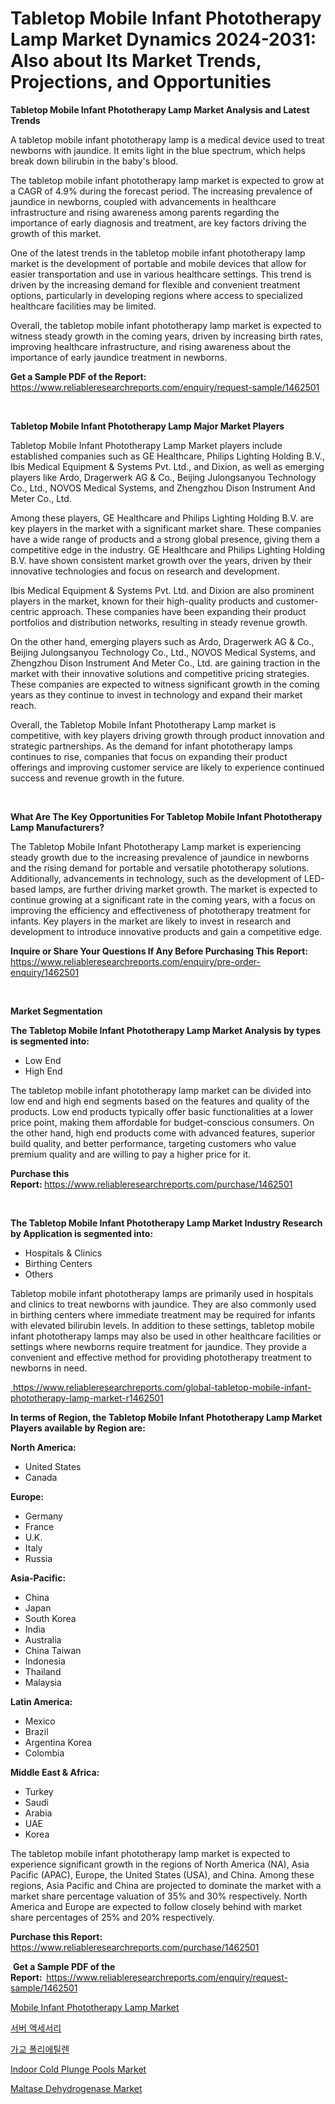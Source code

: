 <p><h1>Tabletop Mobile Infant Phototherapy Lamp Market Dynamics 2024-2031: Also about Its Market Trends, Projections, and Opportunities</h1></p><p><strong>Tabletop Mobile Infant Phototherapy Lamp Market Analysis and Latest Trends</strong></p>
<p><p>A tabletop mobile infant phototherapy lamp is a medical device used to treat newborns with jaundice. It emits light in the blue spectrum, which helps break down bilirubin in the baby's blood.</p><p>The tabletop mobile infant phototherapy lamp market is expected to grow at a CAGR of 4.9% during the forecast period. The increasing prevalence of jaundice in newborns, coupled with advancements in healthcare infrastructure and rising awareness among parents regarding the importance of early diagnosis and treatment, are key factors driving the growth of this market.</p><p>One of the latest trends in the tabletop mobile infant phototherapy lamp market is the development of portable and mobile devices that allow for easier transportation and use in various healthcare settings. This trend is driven by the increasing demand for flexible and convenient treatment options, particularly in developing regions where access to specialized healthcare facilities may be limited.</p><p>Overall, the tabletop mobile infant phototherapy lamp market is expected to witness steady growth in the coming years, driven by increasing birth rates, improving healthcare infrastructure, and rising awareness about the importance of early jaundice treatment in newborns.</p></p>
<p><strong>Get a Sample PDF of the Report:&nbsp;</strong> <a href="https://www.reliableresearchreports.com/enquiry/request-sample/1462501">https://www.reliableresearchreports.com/enquiry/request-sample/1462501</a></p>
<p>&nbsp;</p>
<p><strong>Tabletop Mobile Infant Phototherapy Lamp Major Market Players</strong></p>
<p><p>Tabletop Mobile Infant Phototherapy Lamp Market players include established companies such as GE Healthcare, Philips Lighting Holding B.V., Ibis Medical Equipment & Systems Pvt. Ltd., and Dixion, as well as emerging players like Ardo, Dragerwerk AG & Co., Beijing Julongsanyou Technology Co., Ltd., NOVOS Medical Systems, and Zhengzhou Dison Instrument And Meter Co., Ltd.</p><p>Among these players, GE Healthcare and Philips Lighting Holding B.V. are key players in the market with a significant market share. These companies have a wide range of products and a strong global presence, giving them a competitive edge in the industry. GE Healthcare and Philips Lighting Holding B.V. have shown consistent market growth over the years, driven by their innovative technologies and focus on research and development.</p><p>Ibis Medical Equipment & Systems Pvt. Ltd. and Dixion are also prominent players in the market, known for their high-quality products and customer-centric approach. These companies have been expanding their product portfolios and distribution networks, resulting in steady revenue growth.</p><p>On the other hand, emerging players such as Ardo, Dragerwerk AG & Co., Beijing Julongsanyou Technology Co., Ltd., NOVOS Medical Systems, and Zhengzhou Dison Instrument And Meter Co., Ltd. are gaining traction in the market with their innovative solutions and competitive pricing strategies. These companies are expected to witness significant growth in the coming years as they continue to invest in technology and expand their market reach.</p><p>Overall, the Tabletop Mobile Infant Phototherapy Lamp market is competitive, with key players driving growth through product innovation and strategic partnerships. As the demand for infant phototherapy lamps continues to rise, companies that focus on expanding their product offerings and improving customer service are likely to experience continued success and revenue growth in the future.</p></p>
<p>&nbsp;</p>
<p><strong>What Are The Key Opportunities For Tabletop Mobile Infant Phototherapy Lamp Manufacturers?</strong></p>
<p><p>The Tabletop Mobile Infant Phototherapy Lamp market is experiencing steady growth due to the increasing prevalence of jaundice in newborns and the rising demand for portable and versatile phototherapy solutions. Additionally, advancements in technology, such as the development of LED-based lamps, are further driving market growth. The market is expected to continue growing at a significant rate in the coming years, with a focus on improving the efficiency and effectiveness of phototherapy treatment for infants. Key players in the market are likely to invest in research and development to introduce innovative products and gain a competitive edge.</p></p>
<p><strong>Inquire or Share Your Questions If Any Before Purchasing This Report:</strong> <a href="https://www.reliableresearchreports.com/enquiry/pre-order-enquiry/1462501">https://www.reliableresearchreports.com/enquiry/pre-order-enquiry/1462501</a></p>
<p>&nbsp;</p>
<p><strong>Market Segmentation</strong></p>
<p><strong>The Tabletop Mobile Infant Phototherapy Lamp Market Analysis by types is segmented into:</strong></p>
<p><ul><li>Low End</li><li>High End</li></ul></p>
<p><p>The tabletop mobile infant phototherapy lamp market can be divided into low end and high end segments based on the features and quality of the products. Low end products typically offer basic functionalities at a lower price point, making them affordable for budget-conscious consumers. On the other hand, high end products come with advanced features, superior build quality, and better performance, targeting customers who value premium quality and are willing to pay a higher price for it.</p></p>
<p><strong>Purchase this Report:&nbsp;</strong><a href="https://www.reliableresearchreports.com/purchase/1462501">https://www.reliableresearchreports.com/purchase/1462501</a></p>
<p>&nbsp;</p>
<p><strong>The Tabletop Mobile Infant Phototherapy Lamp Market Industry Research by Application is segmented into:</strong></p>
<p><ul><li>Hospitals & Clinics</li><li>Birthing Centers</li><li>Others</li></ul></p>
<p><p>Tabletop mobile infant phototherapy lamps are primarily used in hospitals and clinics to treat newborns with jaundice. They are also commonly used in birthing centers where immediate treatment may be required for infants with elevated bilirubin levels. In addition to these settings, tabletop mobile infant phototherapy lamps may also be used in other healthcare facilities or settings where newborns require treatment for jaundice. They provide a convenient and effective method for providing phototherapy treatment to newborns in need.</p></p>
<p><a href="https://www.reliableresearchreports.com/global-tabletop-mobile-infant-phototherapy-lamp-market-r1462501">&nbsp;https://www.reliableresearchreports.com/global-tabletop-mobile-infant-phototherapy-lamp-market-r1462501</a></p>
<p><strong>In terms of Region, the Tabletop Mobile Infant Phototherapy Lamp Market Players available by Region are:</strong></p>
<p>
    <p> <strong> North America: </strong>
        <ul>
            <li>United States</li>
            <li>Canada</li>
        </ul>
        </p> 
    <p> <strong> Europe: </strong>
        <ul>
            <li>Germany</li>
            <li>France</li>
            <li>U.K.</li>
            <li>Italy</li>
            <li>Russia</li>
        </ul>
        </p> 
    <p> <strong> Asia-Pacific: </strong>
        <ul>
            <li>China</li>
            <li>Japan</li>
            <li>South Korea</li>
            <li>India</li>
            <li>Australia</li>
            <li>China Taiwan</li>
            <li>Indonesia</li>
            <li>Thailand</li>
            <li>Malaysia</li>
        </ul>
        </p> 
    <p> <strong> Latin America: </strong>
        <ul>
            <li>Mexico</li>
            <li>Brazil</li>
            <li>Argentina Korea</li>
            <li>Colombia</li>
        </ul>
        </p> 
    <p> <strong> Middle East & Africa: </strong>
        <ul>
            <li>Turkey</li>
            <li>Saudi</li>
            <li>Arabia</li>
            <li>UAE</li>
            <li>Korea</li>
        </ul>
    </p>
    </p>
<p><p>The tabletop mobile infant phototherapy lamp market is expected to experience significant growth in the regions of North America (NA), Asia Pacific (APAC), Europe, the United States (USA), and China. Among these regions, Asia Pacific and China are projected to dominate the market with a market share percentage valuation of 35% and 30% respectively. North America and Europe are expected to follow closely behind with market share percentages of 25% and 20% respectively.</p></p>
<p><strong>Purchase this Report: </strong><a href="https://www.reliableresearchreports.com/purchase/1462501">https://www.reliableresearchreports.com/purchase/1462501</a></p>
<p>&nbsp;<strong>Get a Sample PDF of the Report:&nbsp;&nbsp;</strong><a href="https://www.reliableresearchreports.com/enquiry/request-sample/1462501">https://www.reliableresearchreports.com/enquiry/request-sample/1462501</a></p>
<p><strong></strong></p>
<p><p><a href="https://github.com/Alonsoolds3wq1d81czn8rbol/Market-Research-Report-List-2/blob/main/mobile-infant-phototherapy-lamp-market.md">Mobile Infant Phototherapy Lamp Market</a></p><p><a href="https://medium.com/@vallieemard2023/%EB%94%94%EC%BD%94%EB%94%A9-%EC%84%9C%EB%B2%84-%EC%95%A1%EC%84%B8%EC%84%9C%EB%A6%AC-%EC%8B%9C%EC%9E%A5-%EC%A7%80%ED%91%9C-%EC%8B%9C%EC%9E%A5-%EC%A0%90%EC%9C%A0%EC%9C%A8-%ED%8A%B8%EB%A0%8C%EB%93%9C-%EB%B0%8F-%EC%84%B1%EC%9E%A5-%EC%96%91%EC%83%81-75d453e4d74d">서버 액세서리</a></p><p><a href="https://github.com/TitusBoyer1/Market-Research-Report-List-1/blob/main/905804846956.md">가교 폴리에틸렌</a></p><p><a href="https://github.com/yemakinde/Market-Research-Report-List-2/blob/main/indoor-cold-plunge-pools-market.md">Indoor Cold Plunge Pools Market</a></p><p><a href="https://issuu.com/reportprime-2/docs/maltase-dehydrogenase-market-size-2030.pptx">Maltase Dehydrogenase Market</a></p></p>